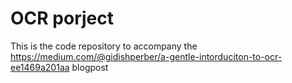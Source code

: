 # OCR porject
This is the code repository to accompany the https://medium.com/@gidishperber/a-gentle-intorduciton-to-ocr-ee1469a201aa blogpost
